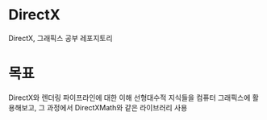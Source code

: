 # DirectX
DirectX, 그래픽스 공부 레포지토리

# 목표
DirectX와 렌더링 파이프라인에 대한 이해
선형대수적 지식들을 컴퓨터 그래픽스에 활용해보고, 그 과정에서 DirectXMath와 같은 라이브러리 사용
